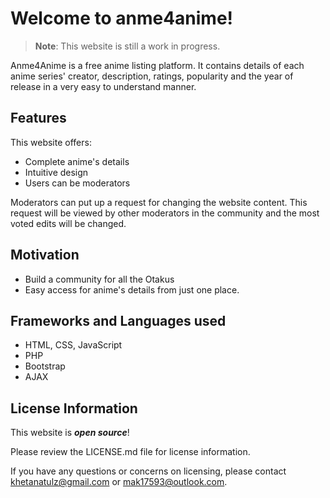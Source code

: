 # Welcome to anme4anime!

> **Note**: This website is still a work in progress.

Anme4Anime is a free anime listing platform. It contains details of each anime series' creator, description, ratings, popularity and the year of release in a very easy to understand manner.

## Features
This website offers:

- Complete anime's details
- Intuitive design
-  Users can be moderators

Moderators can put up a request for changing the website content. This request will be viewed by other moderators in the community and the most voted edits will be changed.

## Motivation
- Build a community for all the Otakus
- Easy access for anime's details from just one place.

##  Frameworks and Languages used

- HTML, CSS, JavaScript
- PHP
- Bootstrap
- AJAX
 
## License Information

This website is  _**open source**_!

Please review the LICENSE.md file for license information.

If you have any questions or concerns on licensing, please contact  [khetanatulz@gmail.com](mailto:khetanatulz@gmail.com) or [mak17593@outlook.com](mailto:mak17593@outlook.com).
